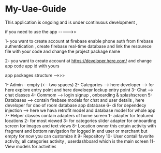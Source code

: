 # My-Uae-Guide

This application is ongoing and is under continuous development ,

if you need to use the app ----->>

1- you want to create account at firebase enable phone auth from firebase authentication , create firebase real-time database
and link the resourece file with your code and change the project package name

2- you want to create account at https://developer.here.com/ and change app code app id with yours


app packages structure -->>>

1- Admin - empty (<-- two spaces)
2- Categories --> here developer --> for here explore entry point and here develoepr lockup entry point
3- Chat --> chat classes
4- Commom --> login signup , onboarding & splashscreen
5- Databases --> contain firebase models for chat and user details , here developer for dao of room database app database
6- di for dependecy injection --> here we hava retrofit model and database model for whole app
7- Helper classes contain adapters of home screen 1- adapter for featured locations 2- for most viewed 3- for categories 
   slider adapter for onboarding screen for images and text views
8- Location owner this cotain activity with fragment and bottom navigation for logged in end user or merchant but empty for now you can customize it
9- Repository
10- User contail favorite activity, all categories activity , userdashboard which is the main screen
11- View models for activities


